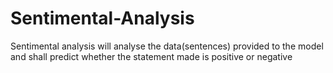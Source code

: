 # Sentimental-Analysis
Sentimental analysis will analyse the data(sentences) provided to the model and shall predict whether the statement made is positive or negative
